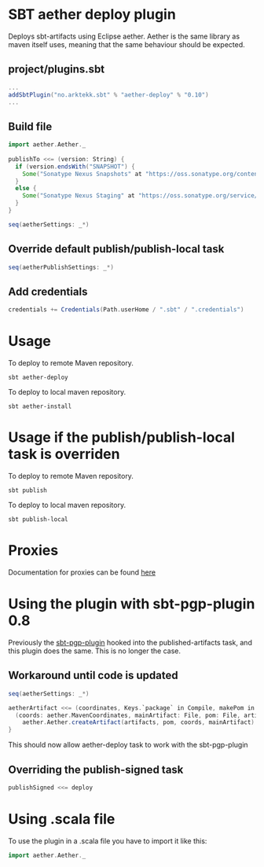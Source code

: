 # SBT aether deploy plugin
Deploys sbt-artifacts using Eclipse aether. 
Aether is the same library as maven itself uses, meaning that the same behaviour should be expected.

## project/plugins.sbt

```scala
...
addSbtPlugin("no.arktekk.sbt" % "aether-deploy" % "0.10")
...
```


## Build file
  
```scala
import aether.Aether._
  
publishTo <<= (version: String) {
  if (version.endsWith("SNAPSHOT") {
    Some("Sonatype Nexus Snapshots" at "https://oss.sonatype.org/content/repositories/snapshots")
  }
  else {
    Some("Sonatype Nexus Staging" at "https://oss.sonatype.org/service/local/staging/deploy/maven2")
  }
}

seq(aetherSettings: _*)
```


## Override default publish/publish-local task

```scala
seq(aetherPublishSettings: _*)
```


## Add credentials

```scala
credentials += Credentials(Path.userHome / ".sbt" / ".credentials")
```

# Usage

To deploy to remote Maven repository.

    sbt aether-deploy

To deploy to local maven repository.

    sbt aether-install

# Usage if the publish/publish-local task is overriden

To deploy to remote Maven repository.

    sbt publish

To deploy to local maven repository.

    sbt publish-local

# Proxies

Documentation for proxies can be found [here](http://docs.oracle.com/javase/6/docs/technotes/guides/net/proxies.html)

# Using the plugin with sbt-pgp-plugin 0.8

Previously the [sbt-pgp-plugin](https://github.com/sbt/sbt-pgp) hooked into the published-artifacts task, 
and this plugin does the same. This is no longer the case.

## Workaround until code is updated

```scala
seq(aetherSettings: _*)

aetherArtifact <<= (coordinates, Keys.`package` in Compile, makePom in Compile, com.typesafe.sbt.pgp.PgpKeys.signedArtifacts in Compile) map {
  (coords: aether.MavenCoordinates, mainArtifact: File, pom: File, artifacts: Map[Artifact, File]) =>
    aether.Aether.createArtifact(artifacts, pom, coords, mainArtifact)
}
```

This should now allow aether-deploy task to work with the sbt-pgp-plugin

## Overriding the publish-signed task

```scala
publishSigned <<= deploy
```
   
# Using .scala file

To use the plugin in a .scala file you have to import it like this:

```scala
import aether.Aether._
```
